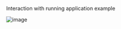 Interaction with running application example

![image](https://github.com/user-attachments/assets/1cd4e9cd-4672-4ce2-935f-c335203168bd)
